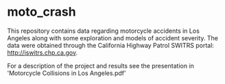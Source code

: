 # moto_crash

This repository contains data regarding motorcycle accidents in Los Angeles
along with some exploration and models of accident severity. The data were
obtained through the California Highway Patrol SWITRS portal:
http://iswitrs.chp.ca.gov.

For a description of the project and results see the presentation in 
'Motorcycle Collisions in Los Angeles.pdf'